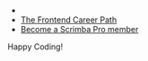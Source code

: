 

-
- [The Frontend Career Path](https://scrimba.com/learn/frontend)
- [Become a Scrimba Pro member](https://scrimba.com/pricing)

Happy Coding!
